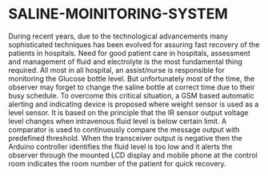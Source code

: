 # SALINE-MOINITORING-SYSTEM

During recent years, due to the technological advancements many sophisticated 
techniques has been evolved for assuring fast recovery of the patients in hospitals. Need 
for good patient care in hospitals, assessment and management of fluid and electrolyte is 
the most fundamental  thing required. All most in all hospital, an assist/nurse is responsible 
for monitoring the Glucose bottle level. But unfortunately most of the time, the observer 
may forget to change the saline bottle at correct time due to their busy schedule. To 
overcome this critical situation, a GSM based automatic alerting and indicating device is 
proposed where weight sensor is used as a level sensor. It is based on the principle that the 
IR sensor output voltage level changes when intravenous fluid level is below certain limit. 
A comparator is used to continuously compare the message output with predefined 
threshold. When the transceiver output is negative then the Arduino controller identifies 
the fluid level is too low and it alerts the observer through the mounted LCD display and 
mobile phone at the control room indicates the room number of the patient for quick 
recovery.
